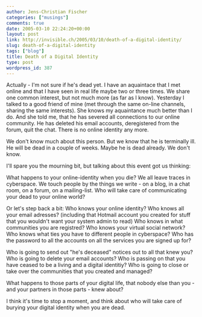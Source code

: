 ```yaml
---
author: Jens-Christian Fischer
categories: ["musings"]
comments: true
date: 2005-03-10 22:24:20+00:00
layout: post
link: http://invisible.ch/2005/03/10/death-of-a-digital-identity/
slug: death-of-a-digital-identity
tags: ["blog"]
title: Death of a Digital Identity
type: post
wordpress_id: 387
---
```


Actually - I'm not sure if he's dead yet. I have an aquaintace that I met online and that I have seen in real life maybe two or three times. We share one common interest, but not much more (as far as I know). Yesterday I talked to a good friend of mine (met through the same on-line channels, sharing the same interests). She knows my aquaintance much better than I do. And she told me, that he has severed all connections to our online community. He has deleted his email accounts, deregistered from the forum, quit the chat. There is no online identity any more.

We don't know much about this person. But we know that he is terminally ill. He will be dead in a couple of weeks. Maybe he is dead already. We don't know. 

I'll spare you the mourning bit, but talking about this event got us thinking:

What happens to your online-identity when you die? We all leave traces in cyberspace. We touch people by the things we write - on a blog, in a chat room, on a forum, on a mailing-list. Who will take care of communicating your dead to your online world? 

Or let's step back a bit: Who knows your online identity? Who knows all your email adresses? (including that Hotmail account you created for stuff that you wouldn't want your system admin to read) Who knows in what communities you are registred? Who knows your virtual social network? Who knows what ties you have to different people in cyberspace? Who has the password to all the accounts on all the services you are signed up for?

Who is going to send out "he's deceased" notices out to all that knew you? Who is going to delete your email accounts? Who is passing on that you have ceased to be a living and a digital identitiy? Who is going to close or take over the communities that you created and managed?

What happens to those parts of your digital life, that nobody else than you - and your partners in those parts - knew about?

I think it's time to stop a moment, and think about who will take care of burying your digital identity when you are dead.
